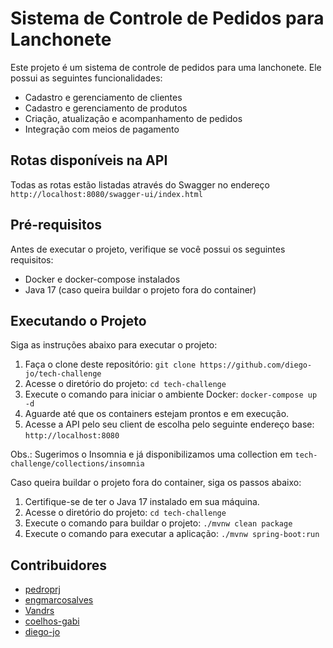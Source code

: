 # Sistema de Controle de Pedidos para Lanchonete

Este projeto é um sistema de controle de pedidos para uma lanchonete. Ele possui as seguintes funcionalidades:

- Cadastro e gerenciamento de clientes
- Cadastro e gerenciamento de produtos
- Criação, atualização e acompanhamento de pedidos
- Integração com meios de pagamento

## Rotas disponíveis na API
Todas as rotas estão listadas através do Swagger no endereço `http://localhost:8080/swagger-ui/index.html`

## Pré-requisitos

Antes de executar o projeto, verifique se você possui os seguintes requisitos:

- Docker e docker-compose instalados
- Java 17 (caso queira buildar o projeto fora do container)

## Executando o Projeto

Siga as instruções abaixo para executar o projeto:

1. Faça o clone deste repositório: `git clone https://github.com/diego-jo/tech-challenge`
2. Acesse o diretório do projeto: `cd tech-challenge`
3. Execute o comando para iniciar o ambiente Docker: `docker-compose up -d`
4. Aguarde até que os containers estejam prontos e em execução.
5. Acesse a API pelo seu client de escolha pelo seguinte endereço base: `http://localhost:8080`

Obs.: Sugerimos o Insomnia e já disponibilizamos uma collection em `tech-challenge/collections/insomnia` 

Caso queira buildar o projeto fora do container, siga os passos abaixo:

1. Certifique-se de ter o Java 17 instalado em sua máquina.
2. Acesse o diretório do projeto: `cd tech-challenge`
3. Execute o comando para buildar o projeto: `./mvnw clean package`
4. Execute o comando para executar a aplicação: `./mvnw spring-boot:run`


## Contribuidores
- [pedroprj](https://github.com/pedroprj)
- [engmarcosalves](https://github.com/engmarcosalves)
- [Vandrs](https://github.com/Vandrs)
- [coelhos-gabi](https://github.com/coelhos-gabi)
- [diego-jo](https://github.com/diego-jo)